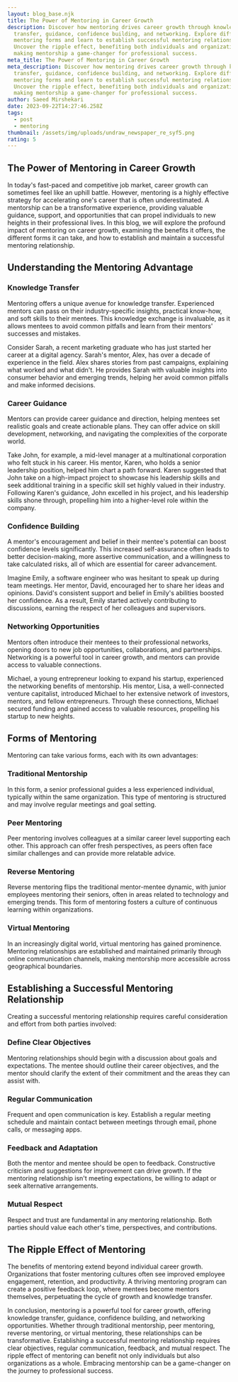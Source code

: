 ```yaml
---
layout: blog_base.njk
title: The Power of Mentoring in Career Growth
description: Discover how mentoring drives career growth through knowledge
  transfer, guidance, confidence building, and networking. Explore different
  mentoring forms and learn to establish successful mentoring relationships.
  Uncover the ripple effect, benefiting both individuals and organizations,
  making mentorship a game-changer for professional success.
meta_title: The Power of Mentoring in Career Growth
meta_description: Discover how mentoring drives career growth through knowledge
  transfer, guidance, confidence building, and networking. Explore different
  mentoring forms and learn to establish successful mentoring relationships.
  Uncover the ripple effect, benefiting both individuals and organizations,
  making mentorship a game-changer for professional success.
author: Saeed Mirshekari
date: 2023-09-22T14:27:46.258Z
tags:
  - post
  - mentoring
thumbnail: /assets/img/uploads/undraw_newspaper_re_syf5.png
rating: 5
---
```

## The Power of Mentoring in Career Growth

In today's fast-paced and competitive job market, career growth can sometimes feel like an uphill battle. However, mentoring is a highly effective strategy for accelerating one's career that is often underestimated. A mentorship can be a transformative experience, providing valuable guidance, support, and opportunities that can propel individuals to new heights in their professional lives. In this blog, we will explore the profound impact of mentoring on career growth, examining the benefits it offers, the different forms it can take, and how to establish and maintain a successful mentoring relationship.

## Understanding the Mentoring Advantage

### Knowledge Transfer

Mentoring offers a unique avenue for knowledge transfer. Experienced mentors can pass on their industry-specific insights, practical know-how, and soft skills to their mentees. This knowledge exchange is invaluable, as it allows mentees to avoid common pitfalls and learn from their mentors' successes and mistakes.

Consider Sarah, a recent marketing graduate who has just started her career at a digital agency. Sarah's mentor, Alex, has over a decade of experience in the field. Alex shares stories from past campaigns, explaining what worked and what didn't. He provides Sarah with valuable insights into consumer behavior and emerging trends, helping her avoid common pitfalls and make informed decisions.

### Career Guidance

Mentors can provide career guidance and direction, helping mentees set realistic goals and create actionable plans. They can offer advice on skill development, networking, and navigating the complexities of the corporate world.

Take John, for example, a mid-level manager at a multinational corporation who felt stuck in his career. His mentor, Karen, who holds a senior leadership position, helped him chart a path forward. Karen suggested that John take on a high-impact project to showcase his leadership skills and seek additional training in a specific skill set highly valued in their industry. Following Karen's guidance, John excelled in his project, and his leadership skills shone through, propelling him into a higher-level role within the company.

### Confidence Building

A mentor's encouragement and belief in their mentee's potential can boost confidence levels significantly. This increased self-assurance often leads to better decision-making, more assertive communication, and a willingness to take calculated risks, all of which are essential for career advancement.

Imagine Emily, a software engineer who was hesitant to speak up during team meetings. Her mentor, David, encouraged her to share her ideas and opinions. David's consistent support and belief in Emily's abilities boosted her confidence. As a result, Emily started actively contributing to discussions, earning the respect of her colleagues and supervisors.

### Networking Opportunities

Mentors often introduce their mentees to their professional networks, opening doors to new job opportunities, collaborations, and partnerships. Networking is a powerful tool in career growth, and mentors can provide access to valuable connections.

Michael, a young entrepreneur looking to expand his startup, experienced the networking benefits of mentorship. His mentor, Lisa, a well-connected venture capitalist, introduced Michael to her extensive network of investors, mentors, and fellow entrepreneurs. Through these connections, Michael secured funding and gained access to valuable resources, propelling his startup to new heights.

## Forms of Mentoring

Mentoring can take various forms, each with its own advantages:

### Traditional Mentorship

In this form, a senior professional guides a less experienced individual, typically within the same organization. This type of mentoring is structured and may involve regular meetings and goal setting.

### Peer Mentoring

Peer mentoring involves colleagues at a similar career level supporting each other. This approach can offer fresh perspectives, as peers often face similar challenges and can provide more relatable advice.

### Reverse Mentoring

Reverse mentoring flips the traditional mentor-mentee dynamic, with junior employees mentoring their seniors, often in areas related to technology and emerging trends. This form of mentoring fosters a culture of continuous learning within organizations.

### Virtual Mentoring

In an increasingly digital world, virtual mentoring has gained prominence. Mentoring relationships are established and maintained primarily through online communication channels, making mentorship more accessible across geographical boundaries.

## Establishing a Successful Mentoring Relationship

Creating a successful mentoring relationship requires careful consideration and effort from both parties involved:

### Define Clear Objectives

Mentoring relationships should begin with a discussion about goals and expectations. The mentee should outline their career objectives, and the mentor should clarify the extent of their commitment and the areas they can assist with.

### Regular Communication

Frequent and open communication is key. Establish a regular meeting schedule and maintain contact between meetings through email, phone calls, or messaging apps.

### Feedback and Adaptation

Both the mentor and mentee should be open to feedback. Constructive criticism and suggestions for improvement can drive growth. If the mentoring relationship isn't meeting expectations, be willing to adapt or seek alternative arrangements.

### Mutual Respect

Respect and trust are fundamental in any mentoring relationship. Both parties should value each other's time, perspectives, and contributions.

## The Ripple Effect of Mentoring

The benefits of mentoring extend beyond individual career growth. Organizations that foster mentoring cultures often see improved employee engagement, retention, and productivity. A thriving mentoring program can create a positive feedback loop, where mentees become mentors themselves, perpetuating the cycle of growth and knowledge transfer.

In conclusion, mentoring is a powerful tool for career growth, offering knowledge transfer, guidance, confidence building, and networking opportunities. Whether through traditional mentorship, peer mentoring, reverse mentoring, or virtual mentoring, these relationships can be transformative. Establishing a successful mentoring relationship requires clear objectives, regular communication, feedback, and mutual respect. The ripple effect of mentoring can benefit not only individuals but also organizations as a whole. Embracing mentorship can be a game-changer on the journey to professional success.